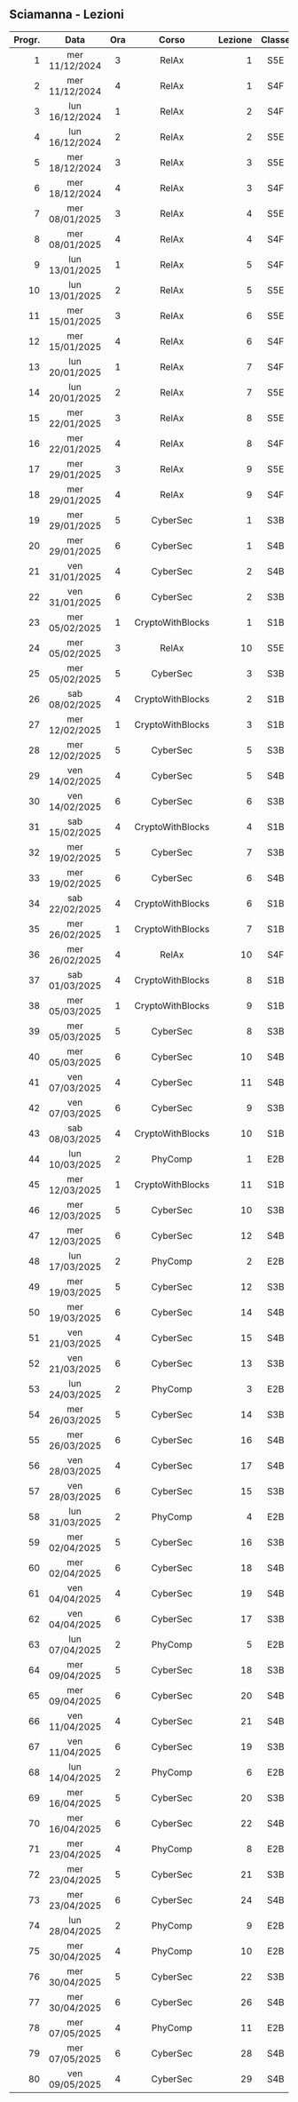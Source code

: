 ## Sciamanna - Lezioni

|Progr.| Data | Ora | Corso | Lezione | Classe |
|--:|:-:|:-:|:-:|--:|:-:|
|1|mer 11/12/2024|3|RelAx|1|S5E|
|2|mer 11/12/2024|4|RelAx|1|S4F|
|3|lun 16/12/2024|1|RelAx|2|S4F|
|4|lun 16/12/2024|2|RelAx|2|S5E|
|5|mer 18/12/2024|3|RelAx|3|S5E|
|6|mer 18/12/2024|4|RelAx|3|S4F|
|7|mer 08/01/2025|3|RelAx|4|S5E|
|8|mer 08/01/2025|4|RelAx|4|S4F|
|9|lun 13/01/2025|1|RelAx|5|S4F|
|10|lun 13/01/2025|2|RelAx|5|S5E|
|11|mer 15/01/2025|3|RelAx|6|S5E|
|12|mer 15/01/2025|4|RelAx|6|S4F|
|13|lun 20/01/2025|1|RelAx|7|S4F|
|14|lun 20/01/2025|2|RelAx|7|S5E|
|15|mer 22/01/2025|3|RelAx|8|S5E|
|16|mer 22/01/2025|4|RelAx|8|S4F|
|17|mer 29/01/2025|3|RelAx|9|S5E|
|18|mer 29/01/2025|4|RelAx|9|S4F|
|19|mer 29/01/2025|5|CyberSec|1|S3B|
|20|mer 29/01/2025|6|CyberSec|1|S4B|
|21|ven 31/01/2025|4|CyberSec|2|S4B|
|22|ven 31/01/2025|6|CyberSec|2|S3B|
|23|mer 05/02/2025|1|CryptoWithBlocks|1|S1B|
|24|mer 05/02/2025|3|RelAx|10|S5E|
|25|mer 05/02/2025|5|CyberSec|3|S3B|
|26|sab 08/02/2025|4|CryptoWithBlocks|2|S1B|
|27|mer 12/02/2025|1|CryptoWithBlocks|3|S1B|
|28|mer 12/02/2025|5|CyberSec|5|S3B|
|29|ven 14/02/2025|4|CyberSec|5|S4B|
|30|ven 14/02/2025|6|CyberSec|6|S3B|
|31|sab 15/02/2025|4|CryptoWithBlocks|4|S1B|
|32|mer 19/02/2025|5|CyberSec|7|S3B|
|33|mer 19/02/2025|6|CyberSec|6|S4B|
|34|sab 22/02/2025|4|CryptoWithBlocks|6|S1B|
|35|mer 26/02/2025|1|CryptoWithBlocks|7|S1B|
|36|mer 26/02/2025|4|RelAx|10|S4F|
|37|sab 01/03/2025|4|CryptoWithBlocks|8|S1B|
|38|mer 05/03/2025|1|CryptoWithBlocks|9|S1B|
|39|mer 05/03/2025|5|CyberSec|8|S3B|
|40|mer 05/03/2025|6|CyberSec|10|S4B|
|41|ven 07/03/2025|4|CyberSec|11|S4B|
|42|ven 07/03/2025|6|CyberSec|9|S3B|
|43|sab 08/03/2025|4|CryptoWithBlocks|10|S1B|
|44|lun 10/03/2025|2|PhyComp|1|E2B|
|45|mer 12/03/2025|1|CryptoWithBlocks|11|S1B|
|46|mer 12/03/2025|5|CyberSec|10|S3B|
|47|mer 12/03/2025|6|CyberSec|12|S4B|
|48|lun 17/03/2025|2|PhyComp|2|E2B|
|49|mer 19/03/2025|5|CyberSec|12|S3B|
|50|mer 19/03/2025|6|CyberSec|14|S4B|
|51|ven 21/03/2025|4|CyberSec|15|S4B|
|52|ven 21/03/2025|6|CyberSec|13|S3B|
|53|lun 24/03/2025|2|PhyComp|3|E2B|
|54|mer 26/03/2025|5|CyberSec|14|S3B|
|55|mer 26/03/2025|6|CyberSec|16|S4B|
|56|ven 28/03/2025|4|CyberSec|17|S4B|
|57|ven 28/03/2025|6|CyberSec|15|S3B|
|58|lun 31/03/2025|2|PhyComp|4|E2B|
|59|mer 02/04/2025|5|CyberSec|16|S3B|
|60|mer 02/04/2025|6|CyberSec|18|S4B|
|61|ven 04/04/2025|4|CyberSec|19|S4B|
|62|ven 04/04/2025|6|CyberSec|17|S3B|
|63|lun 07/04/2025|2|PhyComp|5|E2B|
|64|mer 09/04/2025|5|CyberSec|18|S3B|
|65|mer 09/04/2025|6|CyberSec|20|S4B|
|66|ven 11/04/2025|4|CyberSec|21|S4B|
|67|ven 11/04/2025|6|CyberSec|19|S3B|
|68|lun 14/04/2025|2|PhyComp|6|E2B|
|69|mer 16/04/2025|5|CyberSec|20|S3B|
|70|mer 16/04/2025|6|CyberSec|22|S4B|
|71|mer 23/04/2025|4|PhyComp|8|E2B|
|72|mer 23/04/2025|5|CyberSec|21|S3B|
|73|mer 23/04/2025|6|CyberSec|24|S4B|
|74|lun 28/04/2025|2|PhyComp|9|E2B|
|75|mer 30/04/2025|4|PhyComp|10|E2B|
|76|mer 30/04/2025|5|CyberSec|22|S3B|
|77|mer 30/04/2025|6|CyberSec|26|S4B|
|78|mer 07/05/2025|4|PhyComp|11|E2B|
|79|mer 07/05/2025|6|CyberSec|28|S4B|
|80|ven 09/05/2025|4|CyberSec|29|S4B|


